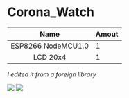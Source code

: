 # Corona_Watch

| Name | Amout |
| :---: | :--- |
| ESP8266 NodeMCU1.0 | 1 |
| LCD 20x4 | 1 |

*I edited it from a foreign library*


![](https://github.com/lhnguyen99/Arduino/blob/master/Project/Corona_Watch/img/Picture.png)
<img src="https://github.com/lhnguyen99/Arduino/blob/master/Project/Corona_Watch/img/DSC_1829.JPG">
